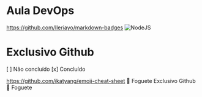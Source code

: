 # Aula DevOps

https://github.com/Ileriayo/markdown-badges
![NodeJS](https://img.shields.io/badge/node.js-6DA55F?style=for-the-badge&logo=node.js&logoColor=white)

# Exclusivo Github
[ ] Não concluído
[x] Concluído

https://github.com/ikatyang/emoji-cheat-sheet
:rocket: Foguete Exclusivo Github
🚀 Foguete
